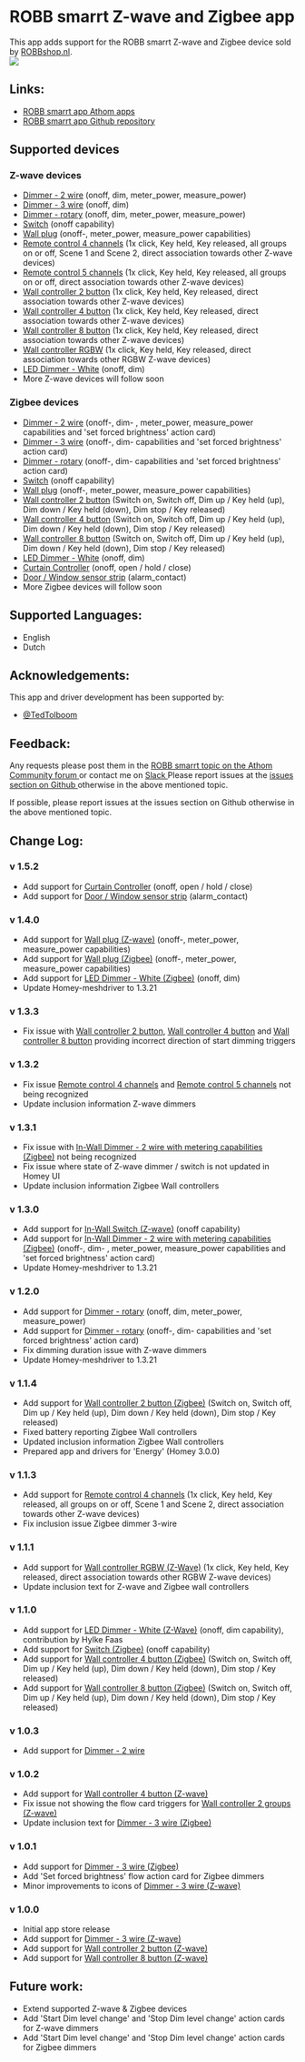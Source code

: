 # ROBB smarrt Z-wave and Zigbee app

This app adds support for the ROBB smarrt Z-wave and Zigbee device sold by [ROBBshop.nl](https://www.robbshop.nl/manufacturers/robb-smarrt).  
<a href="https://www.robbshop.nl/manufacturers/robb-smarrt">
  <img src="https://raw.githubusercontent.com/ROBB-smarrt/nl.ROBBshop.ROBB-smarrt/master/assets/images/small.png">
</a>  

## Links:
* [ROBB smarrt app Athom apps ](https://apps.athom.com/app/nl.ROBBshop.ROBB-smarrt)
* [ROBB smarrt app Github repository ](https://github.com/ROBB-smarrt/nl.ROBBshop.ROBB-smarrt)

## Supported devices

### Z-wave devices
* [Dimmer - 2 wire](https://www.robbshop.nl/inbouwdimmer-zwave-2-draads-robb-smarrt) (onoff, dim, meter_power, measure_power)
* [Dimmer - 3 wire](https://www.robbshop.nl/inbouwdimmer-zwave-3-draads-robb-smarrt) (onoff, dim)
* [Dimmer - rotary](https://www.robbshop.nl/inbouwdimmer-zwave-2-draads-robb-smarrt) (onoff, dim, meter_power, measure_power)  
* [Switch](https://www.robbshop.nl/inbouwschakelaar-z-wave-robb-smarrt) (onoff capability)
* [Wall plug](https://www.robbshop.nl/tussenstekker-z-wave-3680watt-robb-smarrt) (onoff-, meter_power, measure_power capabilities)  
* [Remote control 4 channels](https://www.robbshop.nl/4-kanaals-afstandsbediening-z-wave-plus-robb-smarrt) (1x click, Key held, Key released, all groups on or off, Scene 1 and Scene 2, direct association towards other Z-wave devices)  
* [Remote control 5 channels](https://www.robbshop.nl/5-kanaals-afstandsbediening-z-wave-plus-robb-smarrt) (1x click, Key held, Key released, all groups on or off, direct association towards other Z-wave devices)  
* [Wall controller 2 button](https://www.robbshop.nl/wandzender-2v-z-wave-robb-smarrt) (1x click, Key held, Key released, direct association towards other Z-wave devices)
* [Wall controller 4 button](https://www.robbshop.nl/wandzender-4v-z-wave-robb-smarrt) (1x click, Key held, Key released, direct association towards other Z-wave devices)   
* [Wall controller 8 button](https://www.robbshop.nl/wandzender-8v-z-wave-robb-smarrt) (1x click, Key held, Key released, direct association towards other Z-wave devices)
* [Wall controller RGBW](https://www.robbshop.nl/wandzender-rgbw-4v-robb-smarrt) (1x click, Key held, Key released, direct association towards other RGBW Z-wave devices)
* [LED Dimmer - White](https://www.robbshop.nl/led-driver-z-wave-12-36v-720w-robb-smarrt) (onoff, dim)   
* More Z-wave devices will follow soon

### Zigbee devices
* [Dimmer - 2 wire](https://www.robbshop.nl/inbouwdimmer-hue-zigbee-2-draads-400w-robb-smarrt) (onoff-, dim- , meter_power, measure_power capabilities and 'set forced brightness' action card)
* [Dimmer - 3 wire](https://www.robbshop.nl/inbouwdimmer-zigbee-robb-smarrt) (onoff-, dim- capabilities and 'set forced brightness' action card)
* [Dimmer - rotary](https://www.robbshop.nl/zigbee-draaidimmer-robb-smarrt) (onoff-, dim- capabilities and 'set forced brightness' action card)   
* [Switch](https://www.robbshop.nl/inbouwschakelaar-zigbee-robb-smarrt) (onoff capability)
* [Wall plug](https://www.robbshop.nl/tussenstekker-zigbee-3680watt-robb-smarrt) (onoff-, meter_power, measure_power capabilities)
* [Wall controller 2 button](https://www.robbshop.nl/wandzender-2knops-zigbee-robb-smarrt) (Switch on, Switch off, Dim up / Key held (up), Dim down / Key held (down), Dim stop / Key released)   
* [Wall controller 4 button](https://www.robbshop.nl/wandzender-4v-zigbee-robb-smarrt) (Switch on, Switch off, Dim up / Key held (up), Dim down / Key held (down), Dim stop / Key released)   
* [Wall controller 8 button](https://www.robbshop.nl/wandzender-8v-zigbee-robb-smarrt) (Switch on, Switch off, Dim up / Key held (up), Dim down / Key held (down), Dim stop / Key released)   
* [LED Dimmer - White](https://www.robbshop.nl/led-driver-zigbee-12-36v-robb-smarrt) (onoff, dim)   
* [Curtain Controller](https://www.robbshop.nl/rolluikmodule-400w-zigbee-plus-robb-smart) (onoff, open / hold / close)
* [Door / Window sensor strip](https://www.robbshop.nl/strips-zigbee-raam-deursensor-robb-smarrt) (alarm_contact)
* More Zigbee devices will follow soon

## Supported Languages:
* English
* Dutch

## Acknowledgements:

This app and driver development has been supported by:

* [@TedTolboom](https://forum.athom.com/profile/TedTolboom)

## Feedback:

Any requests please post them in the [ROBB smarrt topic on the Athom Community forum ](https://community.athom.com/t/156/) or contact me on [Slack ](https://athomcommunity.slack.com/team/tedtolboom)
Please report issues at the [issues section on Github ](https://github.com/ROBB-smarrt/nl.ROBBshop.ROBB-smarrt/issues) otherwise in the above mentioned topic.

If possible, please report issues at the issues section on Github otherwise in the above mentioned topic.

## Change Log:
### v 1.5.2
* Add support for [Curtain Controller](https://www.robbshop.nl/rolluikmodule-400w-zigbee-plus-robb-smart) (onoff, open / hold / close)
* Add support for [Door / Window sensor strip](https://www.robbshop.nl/strips-zigbee-raam-deursensor-robb-smarrt) (alarm_contact)


### v 1.4.0
* Add support for [Wall plug (Z-wave)](https://www.robbshop.nl/tussenstekker-z-wave-3680watt-robb-smarrt) (onoff-, meter_power, measure_power capabilities)     
* Add support for [Wall plug (Zigbee)](https://www.robbshop.nl/tussenstekker-zigbee-3680watt-robb-smarrt) (onoff-, meter_power, measure_power capabilities)
* Add support for [LED Dimmer - White (Zigbee)](https://www.robbshop.nl/led-driver-zigbee-12-36v-robb-smarrt) (onoff, dim)
* Update Homey-meshdriver to 1.3.21  


### v 1.3.3
* Fix issue with [Wall controller 2 button](https://www.robbshop.nl/wandzender-2knops-zigbee-robb-smarrt), [Wall controller 4 button](https://www.robbshop.nl/wandzender-4v-zigbee-robb-smarrt) and [Wall controller 8 button](https://www.robbshop.nl/wandzender-8v-zigbee-robb-smarrt) providing incorrect direction of start dimming triggers            

### v 1.3.2
* Fix issue [Remote control 4 channels](https://www.robbshop.nl/4-kanaals-afstandsbediening-z-wave-plus-robb-smarrt) and  [Remote control 5 channels](https://www.robbshop.nl/5-kanaals-afstandsbediening-z-wave-plus-robb-smarrt) not being recognized      
* Update inclusion information Z-wave dimmers      

### v 1.3.1
* Fix issue with [In-Wall Dimmer - 2 wire with metering capabilities (Zigbee)](https://www.robbshop.nl/inbouwdimmer-hue-zigbee-2-draads-400w-robb-smarrt) not being recognized   
* Fix issue where state of Z-wave dimmer / switch is not updated in Homey UI    
* Update inclusion information Zigbee Wall controllers   

### v 1.3.0
* Add support for [In-Wall Switch (Z-wave)](https://www.robbshop.nl/inbouwschakelaar-z-wave-robb-smarrt) (onoff capability)   
* Add support for [In-Wall Dimmer - 2 wire with metering capabilities (Zigbee)](https://www.robbshop.nl/inbouwdimmer-hue-zigbee-2-draads-400w-robb-smarrt) (onoff-, dim- , meter_power, measure_power capabilities and 'set forced brightness' action card)
* Update Homey-meshdriver to 1.3.21  

### v 1.2.0
* Add support for [Dimmer - rotary](https://www.robbshop.nl/inbouwdimmer-zwave-2-draads-robb-smarrt) (onoff, dim, meter_power, measure_power)   
* Add support for [Dimmer - rotary](https://www.robbshop.nl/zigbee-draaidimmer-robb-smarrt) (onoff-, dim- capabilities and 'set forced brightness' action card)   
* Fix dimming duration issue with Z-wave dimmers   
* Update Homey-meshdriver to 1.3.21   

### v 1.1.4
* Add support for [Wall controller 2 button (Zigbee)](https://www.robbshop.nl/wandzender-2knops-zigbee-robb-smarrt) (Switch on, Switch off, Dim up / Key held (up), Dim down / Key held (down), Dim stop / Key released)  
* Fixed battery reporting Zigbee Wall controllers   
* Updated inclusion information Zigbee Wall controllers      
* Prepared app and drivers for 'Energy' (Homey 3.0.0)   

### v 1.1.3
* Add support for [Remote control 4 channels](https://www.robbshop.nl/4-kanaals-afstandsbediening-z-wave-plus-robb-smarrt) (1x click, Key held, Key released, all groups on or off, Scene 1 and Scene 2, direct association towards other Z-wave devices)  
* Fix inclusion issue Zigbee dimmer 3-wire       

### v 1.1.1
* Add support for [Wall controller RGBW (Z-Wave)](https://www.robbshop.nl/wandzender-rgbw-4v-robb-smarrt) (1x click, Key held, Key released, direct association towards other RGBW Z-wave devices)     
* Update inclusion text for Z-wave and Zigbee wall controllers    

### v 1.1.0
* Add support for [LED Dimmer - White (Z-Wave)](https://www.robbshop.nl/led-driver-z-wave-12-36v-720w-robb-smarrt) (onoff, dim capability), contribution by Hylke Faas    
* Add support for [Switch (Zigbee)](https://www.robbshop.nl/inbouwschakelaar-zigbee-robb-smarrt) (onoff capability)
* Add support for [Wall controller 4 button (Zigbee)](https://www.robbshop.nl/wandzender-4v-zigbee-robb-smarrt) (Switch on, Switch off, Dim up / Key held (up), Dim down / Key held (down), Dim stop / Key released)   
* Add support for [Wall controller 8 button (Zigbee)](https://www.robbshop.nl/wandzender-8v-zigbee-robb-smarrt) (Switch on, Switch off, Dim up / Key held (up), Dim down / Key held (down), Dim stop / Key released)        

### v 1.0.3
* Add support for [Dimmer - 2 wire](https://www.robbshop.nl/inbouwdimmer-zwave-2-draads-robb-smarrt)     

### v 1.0.2
* Add support for [Wall controller 4 button (Z-wave)](https://www.robbshop.nl/wandzender-4v-z-wave-robb-smarrt)  
* Fix issue not showing the flow card triggers for [Wall controller 2 groups (Z-wave)](https://www.robbshop.nl/wandzender-2v-z-wave-robb-smarrt)  
* Update inclusion text for [Dimmer - 3 wire (Zigbee)](https://www.robbshop.nl/inbouwdimmer-zigbee-robb-smarrt)       

### v 1.0.1
* Add support for [Dimmer - 3 wire (Zigbee)](https://www.robbshop.nl/inbouwdimmer-zigbee-robb-smarrt)   
* Add 'Set forced brightness' flow action card for Zigbee dimmers   
* Minor improvements to icons of [Dimmer - 3 wire (Z-wave)](https://www.robbshop.nl/inbouwdimmer-zwave-3-draads-robb-smarrt)   

### v 1.0.0
* Initial app store release
* Add support for [Dimmer - 3 wire (Z-wave)](https://www.robbshop.nl/inbouwdimmer-zwave-3-draads-robb-smarrt)   
* Add support for [Wall controller 2 button (Z-wave)](https://www.robbshop.nl/wandzender-2v-z-wave-robb-smarrt)  
* Add support for [Wall controller 8 button (Z-wave)](https://www.robbshop.nl/wandzender-8v-z-wave-robb-smarrt)    

## Future work:
* Extend supported Z-wave & Zigbee devices   
* Add 'Start Dim level change' and 'Stop Dim level change' action cards for Z-wave dimmers   
* Add 'Start Dim level change' and 'Stop Dim level change' action cards for Zigbee dimmers
